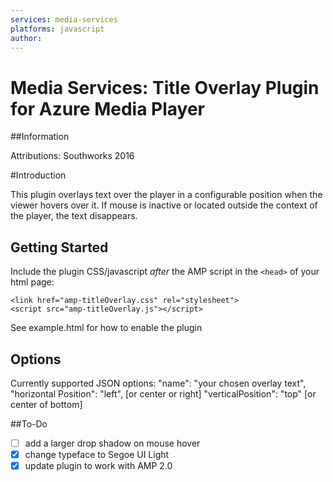 ```yaml
---
services: media-services
platforms: javascript
author: 
---
```

# Media Services: Title Overlay Plugin for Azure Media Player


##Information

Attributions:  Southworks 2016

#Introduction

This plugin overlays text over the player in a configurable position when the viewer hovers over it. If mouse is inactive or located outside the context of the player, the text disappears. 

## Getting Started

Include the plugin CSS/javascript *after* the AMP script in the `<head>` of your html page:

```<link href="amp-titleOverlay.css" rel="stylesheet">```<br />
```<script src="amp-titleOverlay.js"></script>```

See example.html for how to enable the plugin 

## Options

Currently supported JSON options: 
"name": "your chosen overlay text",
"horizontal Position": "left", [or center or right] 
"verticalPosition": "top" [or center of bottom]


##To-Do
- [ ] add a larger drop shadow on mouse hover 
- [x] change typeface to Segoe UI Light
- [x] update plugin to work with AMP 2.0 
